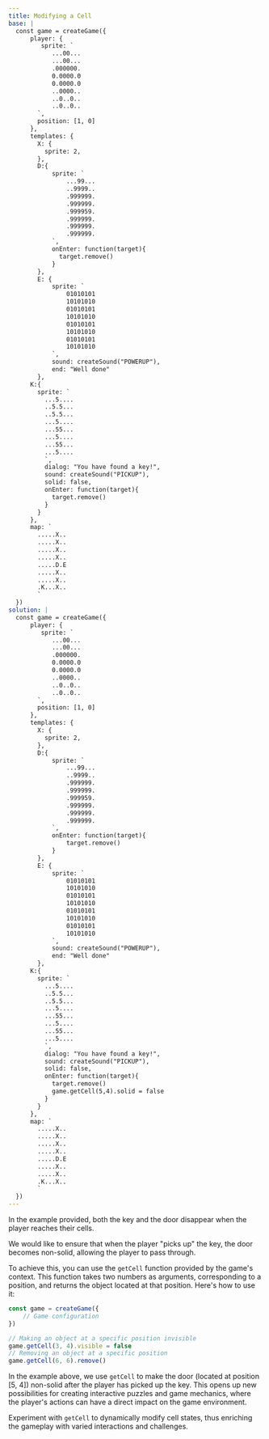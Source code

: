 ```yaml
---
title: Modifying a Cell
base: |
  const game = createGame({
      player: {
         sprite: `
            ...00...
            ...00...
            .000000.
            0.0000.0
            0.0000.0
            ..0000..
            ..0..0..
            ..0..0..
        `,
        position: [1, 0]
      },
      templates: {
        X: {
          sprite: 2,
        },
        D:{
            sprite: `
                ...99...
                ..9999..
                .999999.
                .999999.
                .999959.
                .999999.
                .999999.
                .999999.
            `,
            onEnter: function(target){
              target.remove()
            }
        },
        E: {
            sprite: `
                01010101
                10101010
                01010101
                10101010
                01010101
                10101010
                01010101
                10101010
            `,
            sound: createSound("POWERUP"),
            end: "Well done"
        },
      K:{
        sprite: `
          ...5....
          ..5.5...
          ..5.5...
          ...5....
          ...55...
          ...5....
          ...55...
          ...5....
          `,
          dialog: "You have found a key!",
          sound: createSound("PICKUP"),
          solid: false,
          onEnter: function(target){
            target.remove()
          }
        }
      },
      map: `
        .....X..
        .....X..
        .....X..
        .....X..
        .....D.E
        .....X..
        .....X..
        .K...X..
        `
  })
solution: |
  const game = createGame({
      player: {
         sprite: `
            ...00...
            ...00...
            .000000.
            0.0000.0
            0.0000.0
            ..0000..
            ..0..0..
            ..0..0..
        `,
        position: [1, 0]
      },
      templates: {
        X: {
          sprite: 2,
        },
        D:{
            sprite: `
                ...99...
                ..9999..
                .999999.
                .999999.
                .999959.
                .999999.
                .999999.
                .999999.
            `,
            onEnter: function(target){
                target.remove()
            }
        },
        E: {
            sprite: `
                01010101
                10101010
                01010101
                10101010
                01010101
                10101010
                01010101
                10101010
            `,
            sound: createSound("POWERUP"),
            end: "Well done"
        },
      K:{
        sprite: `
          ...5....
          ..5.5...
          ..5.5...
          ...5....
          ...55...
          ...5....
          ...55...
          ...5....
          `,
          dialog: "You have found a key!",
          sound: createSound("PICKUP"),
          solid: false,
          onEnter: function(target){
            target.remove()
            game.getCell(5,4).solid = false
          }
        }
      },
      map: `
        .....X..
        .....X..
        .....X..
        .....X..
        .....D.E
        .....X..
        .....X..
        .K...X..
        `
  })
---
```


In the example provided, both the key and the door disappear when the player reaches their cells.

We would like to ensure that when the player "picks up" the key, the door becomes non-solid, allowing the player to pass through.

To achieve this, you can use the `getCell` function provided by the game's context. This function takes two numbers as arguments, corresponding to a position, and returns the object located at that position. Here's how to use it:

```js
const game = createGame({
	// Game configuration
})

// Making an object at a specific position invisible
game.getCell(3, 4).visible = false
// Removing an object at a specific position
game.getCell(6, 6).remove()
```

In the example above, we use `getCell` to make the door (located at position [5, 4]) non-solid after the player has picked up the key. This opens up new possibilities for creating interactive puzzles and game mechanics, where the player's actions can have a direct impact on the game environment.

Experiment with `getCell` to dynamically modify cell states, thus enriching the gameplay with varied interactions and challenges.
